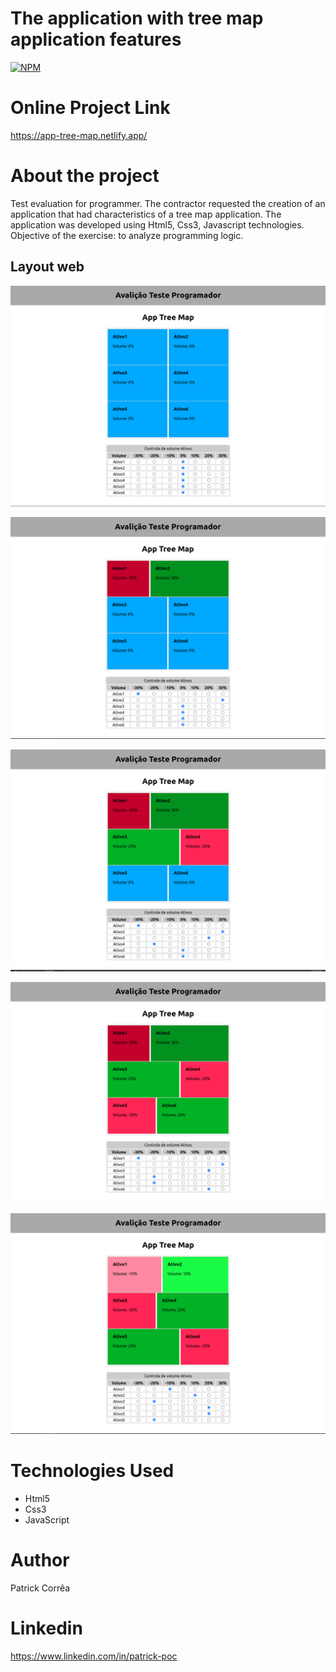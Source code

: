 # The application with tree map application features
[![NPM](https://img.shields.io/npm/l/react)](https://github.com/poc1212/app_tree_map/blob/master/LICENSE) 

# Online Project Link
https://app-tree-map.netlify.app/

# About the project

Test evaluation for programmer.
The contractor requested the creation of an application that had characteristics of a tree map application.
The application was developed using Html5, Css3, Javascript technologies.
Objective of the exercise: to analyze programming logic.

## Layout web
![Web 1](https://github.com/poc1212/app_tree_map/blob/master/img/1.png)

![Web 2](https://github.com/poc1212/app_tree_map/blob/master/img/2.png)

![Web 3](https://github.com/poc1212/app_tree_map/blob/master/img/3.png)

![Web 4](https://github.com/poc1212/app_tree_map/blob/master/img/4.png)

![Web 5](https://github.com/poc1212/app_tree_map/blob/master/img/5.png)

# Technologies Used

- Html5
- Css3
- JavaScript

# Author
Patrick Corrêa

# Linkedin
https://www.linkedin.com/in/patrick-poc

